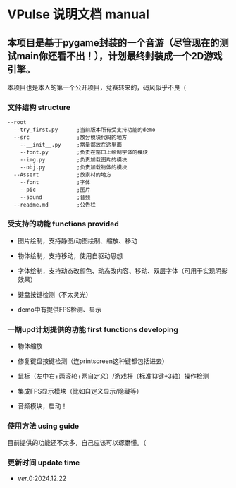 # VPulse 说明文档 manual

## 本项目是基于pygame封装的一个音游（尽管现在的测试main你还看不出！），计划**最终封装成一个2D游戏引擎**。

本项目也是本人的第一个公开项目，竞赛转来的，码风似乎不良（



### 文件结构 structure

```plain text
--root
  --try_first.py      ;当前版本所有受支持功能的demo
  --src               ;放分模块代码的地方
    --__init__.py     ;常量都放在这里面
    --font.py         ;负责在窗口上绘制字体的模块
    --img.py          ;负责加载图片的模块
    --obj.py          ;负责加载物体的模块
  --Assert            ;放素材的地方
    --font            ;字体
    --pic             ;图片
    --sound           ;音频
  --readme.md         ;公告栏
```



### 受支持的功能 functions provided

- 图片绘制，支持静图/动图绘制、缩放、移动

- 物体绘制，支持移动，使用自驱动思想

- 字体绘制，支持动态改颜色、动态改内容、移动、双层字体（可用于实现阴影效果）

- 键盘按键检测（不太灵光）

- demo中有提供FPS检测、显示



### 一期upd计划提供的功能 first functions developing

- 物体缩放

- 修复键盘按键检测（连printscreen这种键都包括进去）

- 鼠标（左中右+两滚轮+两自定义）/游戏杆（标准13键+3轴）操作检测

- 集成FPS显示模块（比如自定义显示/隐藏等）

- 音频模块，启动！



### 使用方法 using guide

目前提供的功能还不太多，自己应该可以琢磨懂。（



### 更新时间  update time

- $ver.0:$2024.12.22
